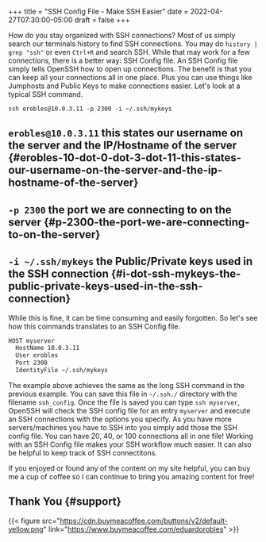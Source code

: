 +++
title = "SSH Config File - Make SSH Easier"
date = 2022-04-27T07:30:00-05:00
draft = false
+++

How do you stay organized with SSH connections? Most of us simply search our terminals history to find SSH connections. You may do `history | grep "ssh"` or even `Ctrl+R` and search SSH. While that may work for a few connections, there is a better way: SSH Config file. An SSH Config file simply tells OpenSSH how to open up connections. The benefit is that you can keep all your connections all in one place. Plus you can use things like Jumphosts and Public Keys to make connections easier. Let's look at a typical SSH command.

`ssh erobles@10.0.3.11 -p 2300 -i ~/.ssh/mykeys`


## `erobles@10.0.3.11` this states our username on the server and the IP/Hostname of the server {#erobles-10-dot-0-dot-3-dot-11-this-states-our-username-on-the-server-and-the-ip-hostname-of-the-server}


## `-p 2300` the port we are connecting to on the server {#p-2300-the-port-we-are-connecting-to-on-the-server}


## `-i ~/.ssh/mykeys` the Public/Private keys used in the SSH connection {#i-dot-ssh-mykeys-the-public-private-keys-used-in-the-ssh-connection}

While this is fine, it can be time consuming and easily forgotten. So let's see how this commands translates to an SSH Config file.

```bash
HOST myserver
  HostName 10.0.3.11
  User erobles
  Port 2300
  IdentityFile ~/.ssh/mykeys
```

The example above achieves the same as the long SSH command in the previous example. You can save this file in `~/.ssh./` directory with the filename `ssh_config`. Once the file is saved you can type `ssh myserver`, OpenSSH will check the SSH config file for an entry `myserver` and execute an SSH connections with the options you specify. As you have more servers/machines you have to SSH into you simply add those the SSH config file. You can have 20, 40, or 100 connections all in one file! Working with an SSH Config file makes your SSH workflow much easier. It can also be helpful to keep track of SSH connectitons.

If you enjoyed or found any of the content on my site helpful, you can buy me a cup of coffee so I can continue to bring you amazing content for free!


## Thank You {#support}

{{< figure src="https://cdn.buymeacoffee.com/buttons/v2/default-yellow.png" link="https://www.buymeacoffee.com/eduardorobles" >}}
